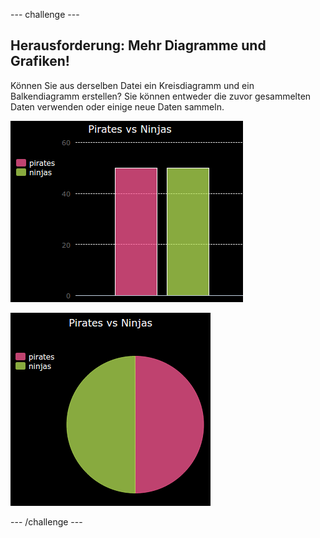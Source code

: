 \--- challenge \---

## Herausforderung: Mehr Diagramme und Grafiken!

Können Sie aus derselben Datei ein Kreisdiagramm und ein Balkendiagramm erstellen? Sie können entweder die zuvor gesammelten Daten verwenden oder einige neue Daten sammeln.

![screenshot](images/pets-pn-bar.png)

![screenshot](images/pets-pn.png)

\--- /challenge \---